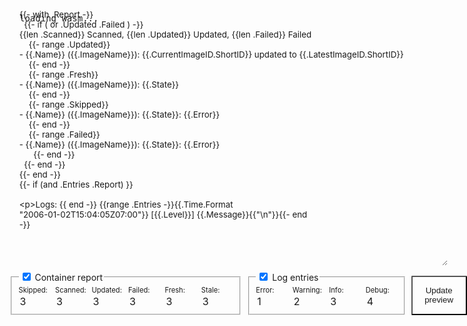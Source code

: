 <style>
    #tplprev {
        margin: 0;
        display: flex; 
        flex-direction: column; 
        row-gap: 1rem; 
        box-sizing: border-box; 
        position: relative; 
        margin-right: -13.3rem
    }
    #tplprev textarea {
        box-decoration-break: slice;
        overflow: auto;
        padding: 0.77em 1.18em;
        scrollbar-color: var(--md-default-fg-color--lighter) transparent;
        scrollbar-width: thin;
        touch-action: auto;
        word-break: normal;
        height: 420px;
        flex: 1;
    }
    #tplprev .controls {
        display: flex; 
        flex-direction: row; 
        column-gap: 0.5rem
    }
    #tplprev textarea, #tplprev input {
        background-color: var(--md-code-bg-color);
        border-width: 0;
        border-radius: 0.1rem;
        color: var(--md-code-fg-color);
        font-feature-settings: "kern";
        font-family: var(--md-code-font-family);
    }
    .numfield {
        font-size: .7rem;
        display: flex;
        flex-direction: column;
        justify-content: space-between;
    }
    #tplprev button {
        border-radius: 0.1rem;
        color: var(--md-typeset-color);
        background-color: var(--md-primary-fg-color);
        flex:1; 
        min-width: 12ch; 
        padding: 0.5rem
    }
    #tplprev button:hover {
        background-color: var(--md-accent-fg-color);
    }
    #tplprev input[type="number"] { width: 5ch; flex: 1; font-size: 1rem; }
    #tplprev fieldset {
        margin-top: -0.5rem;
        display: flex;
        flex: 1;
        column-gap: 0.5rem;
    }
    #tplprev .template-wrapper {
        display: flex; 
        flex:1; 
        column-gap: 1rem;
    }
    #tplprev .result-wrapper {
        flex: 1; 
        display: flex
    }
    #result {
        font-size: 0.7rem;
        background-color: var(--md-code-bg-color);
        scrollbar-color: var(--md-default-fg-color--lighter) transparent;
        scrollbar-width: thin;
        touch-action: auto;
        overflow: auto;
        padding: 0.77em 1.18em;
        margin:0;
        height: 540px;
        flex:1; 
        width:100%
    }
    #tplprev .loading {
        position: absolute; 
        inset: 0; 
        display: flex; 
        padding: 1rem; 
        box-sizing: border-box; 
        background: var(--md-code-bg-color); 
        margin-top: 0
    }
</style>
<script src="../assets/wasm_exec.js"></script>
<script>
    const updatePreview = () => {
        const form = document.querySelector('#tplprev');
        const input = form.template.value;
        console.log('Input: %o', input);
        const arrFromCount = (key) => Array.from(Array(form[key]?.valueAsNumber ?? 0), () => key);
        const states = form.enablereport.checked ? [
            ...arrFromCount("skipped"),
            ...arrFromCount("scanned"),
            ...arrFromCount("updated"),
            ...arrFromCount("failed" ),
            ...arrFromCount("fresh"  ),
            ...arrFromCount("stale"  ),
        ] : [];
        console.log("States: %o", states);
        const levels = form.enablelog.checked ? [
            ...arrFromCount("error"),
            ...arrFromCount("warning"),
            ...arrFromCount("info"),
            ...arrFromCount("debug"),
        ] : [];
        console.log("Levels: %o", levels);
        const output = WATCHTOWER.tplprev(input, states, levels);
        console.log('Output: \n%o', output);
        if (output.length) {
            document.querySelector('#result').innerText = output;
        } else {
            document.querySelector('#result').innerHTML = '<i>empty (would not be sent as a notification)</i>';
        }
    }
    const formSubmitted = (e) => {
        e.preventDefault();
        updatePreview();
    }
    let debounce;
    const inputUpdated = () => {
        if(debounce) clearTimeout(debounce);
        debounce = setTimeout(() => updatePreview(), 400);
    }
    const formChanged = (e) =>  {
        console.log('form changed: %o', e);
    }
    const go = new Go();
    WebAssembly.instantiateStreaming(fetch("../assets/tplprev.wasm"), go.importObject).then((result) => {
        document.querySelector('#tplprev .loading').style.display = "none";
        go.run(result.instance);
        updatePreview();
    });
</script>
<form id="tplprev" onchange="updatePreview()" onsubmit="formSubmitted(event)">
<pre class="loading">loading wasm...</pre>
<div class="template-wrapper">
<textarea name="template" type="text" style="flex: 1" onkeyup="inputUpdated()">{{- with .Report -}}
  {{- if ( or .Updated .Failed ) -}}
{{len .Scanned}} Scanned, {{len .Updated}} Updated, {{len .Failed}} Failed
    {{- range .Updated}}
- {{.Name}} ({{.ImageName}}): {{.CurrentImageID.ShortID}} updated to {{.LatestImageID.ShortID}}
    {{- end -}}
    {{- range .Fresh}}
- {{.Name}} ({{.ImageName}}): {{.State}}
    {{- end -}}
    {{- range .Skipped}}
- {{.Name}} ({{.ImageName}}): {{.State}}: {{.Error}}
    {{- end -}}
    {{- range .Failed}}
- {{.Name}} ({{.ImageName}}): {{.State}}: {{.Error}}
      {{- end -}}
  {{- end -}}
{{- end -}}
{{- if (and .Entries .Report) }}

Logs:
{{ end -}}
{{range .Entries -}}{{.Time.Format "2006-01-02T15:04:05Z07:00"}} [{{.Level}}] {{.Message}}{{"\n"}}{{- end -}}</textarea>
</div>
<div class="controls">
<fieldset>
    <legend><label><input type="checkbox" name="enablereport" checked /> Container report</label></legend>
    <label class="numfield">
        Skipped:
        <input type="number" name="skipped" value="3" />
    </label>
    <label class="numfield">
        Scanned:
        <input type="number" name="scanned" value="3" />
    </label>
    <label class="numfield">
        Updated:
        <input type="number" name="updated" value="3" />
    </label>
    <label class="numfield">
        Failed:
        <input type="number" name="failed" value="3" />
    </label>
    <label class="numfield">
        Fresh:
        <input type="number" name="fresh" value="3" />
    </label>
    <label class="numfield">
        Stale:
        <input type="number" name="stale" value="3" />
    </label>
</fieldset>
<fieldset>
    <legend><label><input type="checkbox" name="enablelog" checked /> Log entries</label></legend>
    <label class="numfield">
        Error: 
        <input type="number" name="error" value="1" />
    </label>
    <label class="numfield">
        Warning:
        <input type="number" name="warning" value="2" />
    </label>
    <label class="numfield">
        Info:
        <input type="number" name="info" value="3" />
    </label>
    <label class="numfield">
        Debug:
        <input type="number" name="debug" value="4" />
    </label>
</fieldset>
<button type="submit">Update preview</button>
</div>
<div style="result-wrapper">
    <pre id="result"></pre>
</div>
</form>